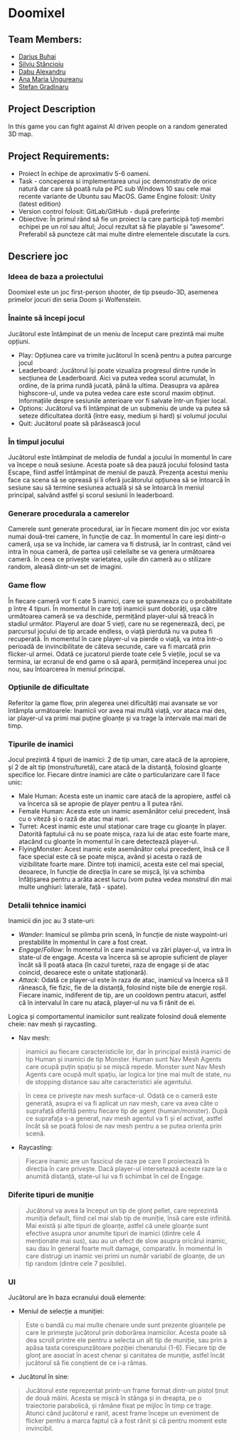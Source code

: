 # Doomixel

## Team Members:
 - [Darius Buhai](https://github.com/DariusBuhai)
 - [Silviu Stăncioiu](https://github.com/SilviuShader)
 - [Dabu Alexandru](https://github.com/DabuAlexandru)
 - [Ana Maria Ungureanu](https://github.com/anayep)
 - [Stefan Gradinaru](https://github.com/svk-svk)

## Project Description
In this game you can fight against AI driven people on a random generated 3D map.

## Project Requirements:

- Proiect în echipe de aproximativ 5-6 oameni.
- Task - conceperea si implementarea unui joc demonstrativ de orice natură dar care să poată rula pe PC sub Windows 10 sau cele mai recente variante de Ubuntu sau MacOS.
Game Engine folosit: Unity (latest edition)
- Version control folosit: GitLab/GitHub - după preferințe
- Obiective: În primul rând să fie un proiect la care participă toți membri echipei pe un rol sau altul; Jocul rezultat să fie playable și ”awesome”. Preferabil să puncteze cât mai multe dintre elementele discutate la curs.

## Descriere joc
### Ideea de baza a proiectului
Doomixel este un joc first-person shooter, de tip pseudo-3D, asemenea primelor jocuri din seria Doom și Wolfenstein. 

### Înainte să începi jocul
Jucătorul este întâmpinat de un meniu de început care prezintă mai multe opțiuni.
* Play: Opțiunea care va trimite jucătorul în scenă pentru a putea parcurge jocul
* Leaderboard: Jucătorul își poate vizualiza progresul dintre runde în secțiunea de Leaderboard. Aici va putea vedea scorul acumulat, în ordine, de la prima rundă jucată, până la ultima. Deasupra va apărea highscore-ul, unde va putea vedea care este scorul maxim obținut. Informațiile despre sesiunile anterioare vor fi salvate într-un fișier local.
* Options: Jucătorul va fi întâmpinat de un submeniu de unde va putea să seteze dificultatea dorită (între easy, medium și hard) și volumul jocului
* Quit: Jucătorul poate să părăsească jocul

### În timpul jocului
Jucătorul este întâmpinat de melodia de fundal a jocului în momentul în care va începe o nouă sesiune. Acesta poate să dea pauză jocului folosind tasta Escape, fiind astfel întâmpinat de meniul de pauză. Prezența acestui meniu face ca scena să se opreasă și îi oferă jucătorului opțiunea să se întoarcă în sesiune sau să termine sesiunea actuală și să se întoarcă în meniul principal, salvând astfel și scorul sesiunii în leaderboard.

### Generare procedurala a camerelor
Camerele sunt generate procedural, iar în fiecare moment din joc vor exista numai două-trei camere, în funcție de caz. În momentul în care ieși dintr-o cameră, ușa se va închide, iar camera va fi distrusă, iar în contrast, când vei intra în noua cameră, de partea ușii celeilalte se va genera următoarea cameră. În ceea ce privește varietatea, ușile din cameră au o stilizare random, aleasă dintr-un set de imagini. 

### Game flow
În fiecare cameră vor fi cate 5 inamici, care se spawneaza cu o probabilitate p între 4 tipuri. În momentul în care toți inamicii sunt doborâți, ușa către următoarea cameră se va deschide, permițând player-ului să treacă în stadiul următor. Playerul are doar 5 vieți, care nu se regenerează, deci, pe parcursul jocului de tip arcade endless, o viață pierdută nu va putea fi recuperată. În momentul în care player-ul va pierde o viață, va intra într-o perioadă de invincibilitate de câteva secunde, care va fi marcată prin flicker-ul armei. Odată ce jucatorul pierde toate cele 5 viețile, jocul se va termina, iar ecranul de end game o să apară, permițând începerea unui joc nou, sau întoarcerea în meniul principal.

### Opțiunile de dificultate
Referitor la game flow, prin alegerea unei dificultăți mai avansate se vor întâmpla următoarele: Inamicii vor avea mai multă viață, vor ataca mai des, iar player-ul va primi mai puține gloanțe și va trage la intervale mai mari de timp.

### Tipurile de inamici
Jocul prezintă 4 tipuri de inamici: 2 de tip uman, care atacă de la apropiere, și 2 de alt tip (monstru/turetă), care atacă de la distanță, folosind gloanțe specifice lor. Fiecare dintre inamici are câte o particularizare care îl face unic:
* Male Human: Acesta este un inamic care atacă de la apropiere, astfel că va încerca să se apropie de player pentru a îl putea răni.
* Female Human: Acesta este un inamic asemănător celui precedent, însă cu o viteză și o rază de atac mai mari.
* Turret: Acest inamic este unul staționar care trage cu gloanțe în player. Datorită faptului că nu se poate mișca, raza lui de atac este foarte mare, atacând cu gloanțe în momentul în care detectează player-ul.
* FlyingMonster: Acest inamic este asemănător celui precedent, însă ce îl face special este că se poate mișca, având și acesta o rază de vizibilitate foarte mare. Dintre toți inamicii, acesta este cel mai special, deoarece, în funcție de direcția în care se mișcă, își va schimba înfățișarea pentru a arăta acest lucru (vom putea vedea monstrul din mai multe unghiuri: laterale, față - spate).

### Detalii tehnice inamici
Inamicii din joc au 3 state-uri:
* $Wander:$ Inamicul se plimba prin scenă, în funcție de niste waypoint-uri prestabilite în momentul în care a fost creat. 
* $Engage/Follow:$ În momentul în care inamicul va zări player-ul, va intra în state-ul de engage. Acesta va încerca să se apropie suficient de player încât să îl poată ataca (în cazul turetei, raza de engage și de atac coincid, deoarece este o unitate staționară).
* $Attack:$ Odată ce player-ul este în raza de atac, inamicul va încerca să îl rănească, fie fizic, fie de la distanță, folosind niște bile de energie roșii. Fiecare inamic, indiferent de tip, are un cooldown pentru atacuri, astfel că în intervalul în care nu atacă, player-ul nu va fi rănit de ei.

Logica și comportamentul inamicilor sunt realizate folosind două elemente cheie: nav mesh și raycasting.
* Nav mesh: 
> inamicii au fiecare caracteristicile lor, dar în principal există inamici de tip Human și inamici de tip Monster. Human sunt Nav Mesh Agents care ocupă puțin spațiu și se mișcă repede. Monster sunt Nav Mesh Agents care ocupă mult spațiu, iar logica lor ține mai mult de state, nu de stopping distance sau alte caracteristici ale agentului.

> în ceea ce privește nav mesh surface-ul. Odată ce o cameră este generată, asupra ei va fi aplicat un nav mesh, care va avea câte o suprafață diferită pentru fiecare tip de agent (human/monster). După ce suprafața s-a generat, nav mesh agentul va fi și el activat, astfel încât să se poată folosi de nav mesh pentru a se putea orienta prin scenă.

* Raycasting:
> Fiecare inamic are un fascicul de raze pe care îl proiectează în direcția în care privește. Dacă player-ul intersetează aceste raze la o anumită distanță, state-ul lui va fi schimbat în cel de Engage.

### Diferite tipuri de muniție
> Jucătorul va avea la început un tip de glonț pellet, care reprezintă muniția default, fiind cel mai slab tip de muniție, însă care este infinită. Mai există și alte tipuri de gloanțe, astfel că unele gloanțe sunt efective asupra unor anumite tipuri de inamici (dintre cele 4 menționate mai sus), sau au un efect de slow asupra oricărui inamic, sau dau în general foarte mult damage, comparativ. În momentul în care distrugi un inamic vei primi un număr variabil de gloanțe, de un tip random (dintre cele 7 posibile).

### UI
Jucătorul are în baza ecranului două elemente:
* Meniul de selecție a muniției:
> Este o bandă cu mai multe chenare unde sunt prezente gloanțele pe care le primește jucătorul prin doborârea inamicilor. Acesta poate să dea scroll printre ele pentru a selecta un alt tip de muniție, sau prin a apăsa tasta corespunzătoare poziției chenarului (1-6). Fiecare tip de glonț are asociat în acest chenar și canitatea de muniție, astfel încât jucătorul să fie conștient de ce i-a rămas.
* Jucătorul în sine:
> Jucătorul este reprezentat printr-un frame format dintr-un pistol ținut de două mâini. Acesta se mișcă în stânga și in dreapta, pe o traiectorie parabolică, și rămâne fixat pe mijloc în timp ce trage. Atunci când jucătorul e ranit, acest frame începe un eveniment de flicker pentru a marca faptul că a fost rănit și că pentru moment este invincibil.

